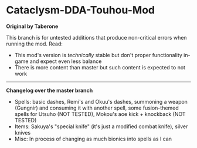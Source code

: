 # Cataclysm-DDA-Touhou-Mod
**Original by Taberone**

This branch is for untested additions that produce non-critical errors when running the mod. Read:
* This mod's version is *technically* stable but don't proper functionality in-game and expect even less balance
* There is more content than master but such content is expected to not work

----

**Changelog over the master branch**
* Spells: basic dashes, Remi's and Okuu's dashes, summoning a weapon (Gungnir) and consuming it with another spell, some fusion-themed spells for Utsuho (NOT TESTED), Mokou's aoe kick + knockback (NOT TESTED)
* Items: Sakuya's "special knife" (it's just a modified combat knife), silver knives
* Misc: In process of changing as much bionics into spells as I can
